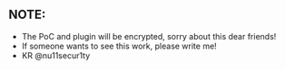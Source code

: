 ## NOTE:
- The PoC and plugin will be encrypted, sorry about this dear friends! 
- If someone wants to see this work, please write me!
- KR @nu11secur1ty
